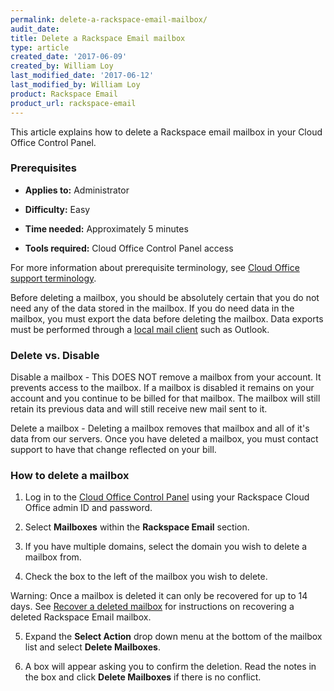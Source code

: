 ```yaml
---
permalink: delete-a-rackspace-email-mailbox/
audit_date:
title: Delete a Rackspace Email mailbox
type: article
created_date: '2017-06-09'
created_by: William Loy
last_modified_date: '2017-06-12'
last_modified_by: William Loy
product: Rackspace Email
product_url: rackspace-email
---
```


This article explains how to delete a Rackspace email mailbox in your Cloud Office Control Panel.

### Prerequisites

- **Applies to:** Administrator

- **Difficulty:** Easy

- **Time needed:** Approximately 5 minutes

- **Tools required:**  Cloud Office Control Panel access

For more information about prerequisite terminology, see [Cloud Office support terminology](/how-to/cloud-office-support-terminology).


Before deleting a mailbox, you should be absolutely certain that you do not need any of the data stored in the mailbox. If you do need data in the mailbox,
you must export the data before deleting the mailbox. Data exports must be performed through a [local mail client](/how-to/cloud-office-support-terminology) such as Outlook.

### Delete vs. Disable

Disable a mailbox - This DOES NOT remove a mailbox from your account. It prevents access to the mailbox. If a mailbox is disabled it remains on your account
and you continue to be billed for that mailbox. The mailbox will still retain its previous data and will still receive new mail sent to it.

Delete a mailbox - Deleting a mailbox removes that mailbox and all of it's data from our servers. Once you have deleted a mailbox, you must contact support to have that
change reflected on your bill.


### How to delete a mailbox

1.	Log in to the [Cloud Office Control Panel](https://cp.rackspace.com/Login.aspx?ReturnUrl=%2f "Cloud Office Control Panel") using your Rackspace Cloud Office admin ID and password.

2.	Select **Mailboxes** within the **Rackspace Email** section.

    <!--add screen shot file DeleteRSEboxCPSC1.png-->

3.	If you have multiple domains, select the domain you wish to delete a mailbox from.

4. Check the box to the left of the mailbox you wish to delete.

Warning: Once a mailbox is deleted it can only be recovered for up to 14 days. See [Recover a deleted mailbox](/how-to/recover-a-deleted-rackspace-email-mailbox/) for
instructions on recovering a deleted Rackspace Email mailbox.

5. Expand the **Select Action** drop down menu at the bottom of the mailbox list and select **Delete Mailboxes**.

<!--add screen shot file DeleteRSEboxCPSC2.png-->

6. A box will appear asking you to confirm the deletion. Read the notes in the box and click **Delete Mailboxes** if there is no conflict.  
